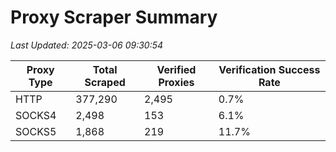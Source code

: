 # Proxy Scraper Summary

_Last Updated: 2025-03-06 09:30:54_

| Proxy Type | Total Scraped | Verified Proxies | Verification Success Rate |
|------------|--------------|------------------|--------------------------|
| HTTP | 377,290 | 2,495 | 0.7% |
| SOCKS4 | 2,498 | 153 | 6.1% |
| SOCKS5 | 1,868 | 219 | 11.7% |
